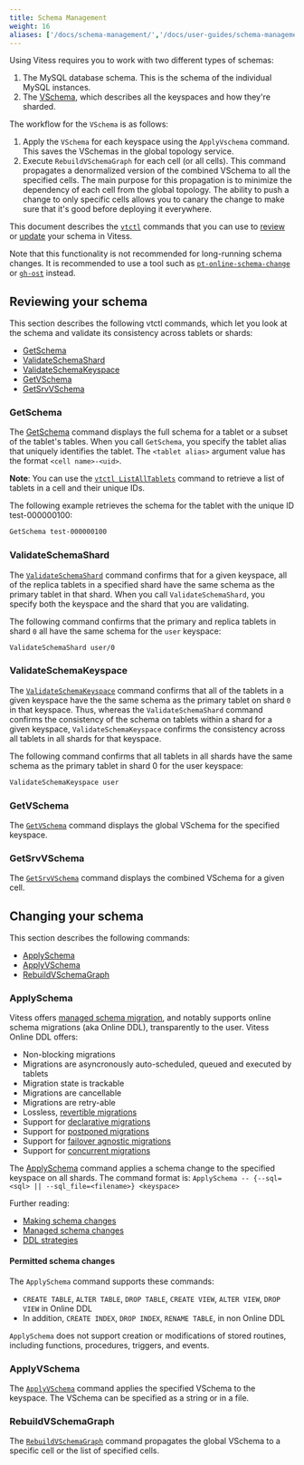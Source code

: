 ```yaml
---
title: Schema Management
weight: 16
aliases: ['/docs/schema-management/','/docs/user-guides/schema-management/','/docs/reference/schema-management/']
---
```


Using Vitess requires you to work with two different types of schemas:

1. The MySQL database schema. This is the schema of the individual MySQL instances.
2. The [VSchema](../vschema), which describes all the keyspaces and how they're sharded.

The workflow for the `VSchema` is as follows:

1. Apply the `VSchema` for each keyspace using the `ApplyVschema` command. This saves the VSchemas in the global topology service.
2. Execute `RebuildVSchemaGraph` for each cell (or all cells). This command propagates a denormalized version of the combined VSchema to all the specified cells. The main purpose for this propagation is to minimize the dependency of each cell from the global topology. The ability to push a change to only specific cells allows you to canary the change to make sure that it's good before deploying it everywhere.

This document describes the [`vtctl`](../../../reference/programs/vtctl/) commands that you can use to [review](#reviewing-your-schema) or [update](#changing-your-schema) your schema in Vitess.

Note that this functionality is not recommended for long-running schema changes. It is recommended to use a tool such as [`pt-online-schema-change`](https://www.percona.com/doc/percona-toolkit/LATEST/pt-online-schema-change.html) or [`gh-ost`](https://github.com/github/gh-ost) instead.


## Reviewing your schema

This section describes the following vtctl commands, which let you look at the schema and validate its consistency across tablets or shards:

* [GetSchema](#getschema)
* [ValidateSchemaShard](#validateschemashard)
* [ValidateSchemaKeyspace](#validateschemakeyspace)
* [GetVSchema](#getvschema)
* [GetSrvVSchema](#getsrvvschema)

### GetSchema

The [GetSchema](../../../reference/programs/vtctl/#getschema) command displays the full schema for a tablet or a subset of the tablet's tables. When you call `GetSchema`, you specify the tablet alias that uniquely identifies the tablet. The `<tablet alias>` argument value has the format `<cell name>-<uid>`.

**Note**: You can use the [`vtctl ListAllTablets`](../../../reference/programs/vtctl/#listalltablets) command to retrieve a list of tablets in a cell and their unique IDs.

The following example retrieves the schema for the tablet with the unique ID test-000000100:

``` sh
GetSchema test-000000100
```

### ValidateSchemaShard

The [`ValidateSchemaShard`](../../../reference/programs/vtctl/#validateschemashard) command confirms that for a given keyspace, all of the replica tablets in a specified shard have the same schema as the primary tablet in that shard. When you call `ValidateSchemaShard`, you specify both the keyspace and the shard that you are validating.

The following command confirms that the primary and replica tablets in shard `0` all have the same schema for the `user` keyspace:

``` sh
ValidateSchemaShard user/0
```

### ValidateSchemaKeyspace

The [`ValidateSchemaKeyspace`](../../../reference/programs/vtctl/#validateschemakeyspace) command confirms that all of the tablets in a given keyspace have the the same schema as the primary tablet on shard `0` in that keyspace. Thus, whereas the `ValidateSchemaShard` command confirms the consistency of the schema on tablets within a shard for a given keyspace, `ValidateSchemaKeyspace` confirms the consistency across all tablets in all shards for that keyspace.

The following command confirms that all tablets in all shards have the same schema as the primary tablet in shard 0 for the user keyspace:

``` sh
ValidateSchemaKeyspace user
```

### GetVSchema

The [`GetVSchema`](../../../reference/programs/vtctl/#getvschema) command displays the global VSchema for the specified keyspace.

### GetSrvVSchema

The [`GetSrvVSchema`](../../../reference/programs/vtctl/#getsrvvschema) command displays the combined VSchema for a given cell.

## Changing your schema

This section describes the following commands:

* [ApplySchema](#applyschema)
* [ApplyVSchema](#applyvschema)
* [RebuildVSchemaGraph](#rebuildvschemagraph)

### ApplySchema

Vitess offers [managed schema migration](../../../user-guides/schema-changes/managed-online-schema-changes/), and notably supports online schema migrations (aka Online DDL), transparently to the user. Vitess Online DDL offers:

* Non-blocking migrations
* Migrations are asyncronously auto-scheduled, queued and executed by tablets
* Migration state is trackable
* Migrations are cancellable
* Migrations are retry-able
* Lossless, [revertible migrations](../../../user-guides/schema-changes/revertible-migrations/)
* Support for [declarative migrations](../../../user-guides/schema-changes/declarative-migrations/)
* Support for [postponed migrations](../../../user-guides/schema-changes/postponed-migrations/)
* Support for [failover agnostic migrations](../../../user-guides/schema-changes/recoverable-migrations/)
* Support for [concurrent migrations](../../../user-guides/schema-changes/concurrent-migrations/)

The [ApplySchema](../../../reference/programs/vtctl/schema-version-permissions/#applyschema) command applies a schema change to the specified keyspace on all shards. The command format is: `ApplySchema -- {--sql=<sql> || --sql_file=<filename>} <keyspace>`

Further reading:

* [Making schema changes](../../../user-guides/schema-changes/)
* [Managed schema changes](../../../user-guides/schema-changes/managed-online-schema-changes/)
* [DDL strategies](../../../user-guides/schema-changes/ddl-strategies/)

#### Permitted schema changes

The `ApplySchema` command supports these commands:

* `CREATE TABLE`, `ALTER TABLE`, `DROP TABLE`, `CREATE VIEW`, `ALTER VIEW`, `DROP VIEW` in Online DDL
* In addition, `CREATE INDEX`, `DROP INDEX`, `RENAME TABLE`, in non Online DDL

`ApplySchema` does not support creation or modifications of stored routines, including functions, procedures, triggers, and events.

### ApplyVSchema

The [`ApplyVSchema`](../../../reference/programs/vtctl/#applyvschema) command applies the specified VSchema to the keyspace. The VSchema can be specified as a string or in a file.

### RebuildVSchemaGraph

The [`RebuildVSchemaGraph`](../../../reference/programs/vtctl/#rebuildvschemagraph) command propagates the global VSchema to a specific cell or the list of specified cells.
